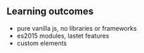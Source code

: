 ## Learning outcomes

- pure vanilla js, no libraries or frameworks
- es2015 modules, lastet features
- custom elements
